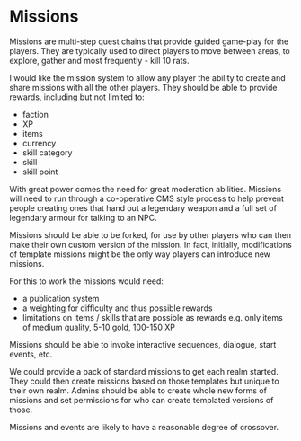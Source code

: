 # Missions

Missions are multi-step quest chains that provide guided game-play for the players. They are typically used to direct players to move between areas, to explore, gather and most frequently - kill 10 rats.

I would like the mission system to allow any player the ability to create and share missions with all the other players. They should be able to provide rewards, including but not limited to:

-   faction
-   XP
-   items
-   currency
-   skill category
-   skill
-   skill point

With great power comes the need for great moderation abilities. Missions will need to run through a co-operative CMS style process to help prevent people creating ones that hand out a legendary weapon and a full set of legendary armour for talking to an NPC.

Missions should be able to be forked, for use by other players who can then make their own custom version of the mission. In fact, initially, modifications of template missions might be the only way players can introduce new missions.

For this to work the missions would need:

-   a publication system
-   a weighting for difficulty and thus possible rewards
-   limitations on items / skills that are possible as rewards e.g. only items of medium quality, 5-10 gold, 100-150 XP

Missions should be able to invoke interactive sequences, dialogue, start events, etc.

We could provide a pack of standard missions to get each realm started. They could then create missions based on those templates but unique to their own realm. Admins should be able to create whole new forms of missions and set permissions for who can create templated versions of those.

Missions and events are likely to have a reasonable degree of crossover.
